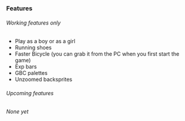### Features
###### Working features only
- Play as a boy or as a girl
- Running shoes
- Faster Bicycle (you can grab it from the PC when you first start the game)
- Exp bars
- GBC palettes
- Unzoomed backsprites

###### Upcoming features
*None yet*
